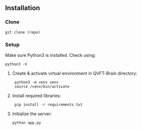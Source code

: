 ## Installation
### Clone

    git clone (repo)
### Setup
Make sure Python3 is installed. Check using:
    
    python3 -V

1. Create & activate virtual environment in QVFT-Brain directory:

        python3 -m venv venv
        source /venv/bin/activate


2. Install required libraries:

        pip install -r requirements.txt  

3.  Initialize the server:

        python app.py
